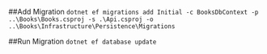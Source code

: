 ##Add Migration 
`dotnet ef migrations add Initial -c BooksDbContext -p ..\Books\Books.csproj -s .\Api.csproj -o ..\Books\Infrastructure\Persistence\Migrations`

##Run Migration
`dotnet ef database update`